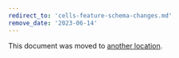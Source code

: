 ```yaml
---
redirect_to: 'cells-feature-schema-changes.md'
remove_date: '2023-06-14'
---
```


This document was moved to [another location](cells-feature-schema-changes.md).

<!-- This redirect file can be deleted after <2023-06-14>. -->
<!-- Redirects that point to other docs in the same project expire in three months. -->
<!-- Redirects that point to docs in a different project or site (link is not relative and starts with `https:`) expire in one year. -->
<!-- Before deletion, see: https://docs.gitlab.com/ee/development/documentation/redirects.html -->

